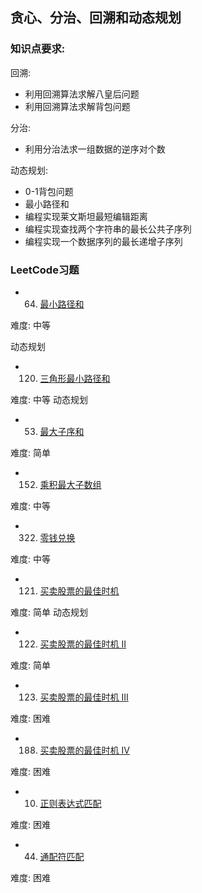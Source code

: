 ## 贪心、分治、回溯和动态规划

### 知识点要求:

回溯:

* 利用回溯算法求解八皇后问题
* 利用回溯算法求解背包问题

分治:

* 利用分治法求一组数据的逆序对个数

动态规划:

* 0-1背包问题
* 最小路径和
* 编程实现莱文斯坦最短编辑距离
* 编程实现查找两个字符串的最长公共子序列
* 编程实现一个数据序列的最长递增子序列


### LeetCode习题

* 64. [最小路径和](https://leetcode-cn.com/problems/minimum-path-sum/)

难度: 中等

动态规划

* 120. [三角形最小路径和](https://leetcode-cn.com/problems/triangle/)

难度: 中等
动态规划

* 53. [最大子序和](https://leetcode-cn.com/problems/maximum-subarray/)
    
难度: 简单
    
* 152. [乘积最大子数组](https://leetcode-cn.com/problems/maximum-product-subarray/)
    
难度: 中等

* 322. [零钱兑换](https://leetcode-cn.com/problems/coin-change/)

难度: 中等

* 121. [买卖股票的最佳时机](https://leetcode-cn.com/problems/best-time-to-buy-and-sell-stock/)

难度: 简单
动态规划

* 122. [买卖股票的最佳时机 II](https://leetcode-cn.com/problems/best-time-to-buy-and-sell-stock-ii/)
    
难度: 简单

* 123. [买卖股票的最佳时机 III](https://leetcode-cn.com/problems/best-time-to-buy-and-sell-stock-iii/)
    
难度: 困难

* 188. [买卖股票的最佳时机 IV](https://leetcode-cn.com/problems/best-time-to-buy-and-sell-stock-iv/)
    
难度: 困难

* 10. [正则表达式匹配](https://leetcode-cn.com/problems/regular-expression-matching/)

难度: 困难

* 44. [通配符匹配](https://leetcode-cn.com/problems/wildcard-matching/)

难度: 困难